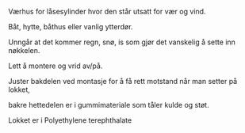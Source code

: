 <!-- Edit this file to change the product description -->

<p>Værhus for låsesylinder hvor den står utsatt for vær og vind.</p>
<p>Båt, hytte, båthus eller vanlig ytterdør.</p>
<p>Unngår at det kommer regn, snø, is som gjør det vanskelig å sette inn nøkkelen.</p>
<p>Lett å montere og vrid av/på.</p>
<p>Juster bakdelen ved montasje for å få rett motstand når man setter på lokket,</p>
<p>bakre hettedelen er i gummimateriale som tåler kulde og støt.</p>
<p>Lokket er i Polyethylene terephthalate</p>